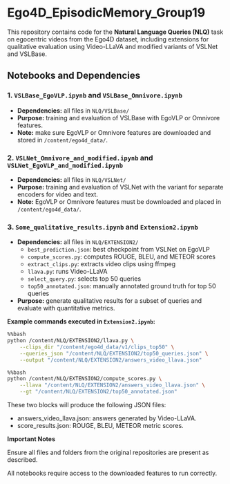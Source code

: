 # Ego4D_EpisodicMemory_Group19

This repository contains code for the **Natural Language Queries (NLQ)** task on egocentric videos from the Ego4D dataset, including extensions for qualitative evaluation using Video-LLaVA and modified variants of VSLNet and VSLBase.


## Notebooks and Dependencies

### 1. `VSLBase_EgoVLP.ipynb` and `VSLBase_Omnivore.ipynb`
- **Dependencies:** all files in `NLQ/VSLBase/`  
- **Purpose:** training and evaluation of VSLBase with EgoVLP or Omnivore features.  
- **Note:** make sure EgoVLP or Omnivore features are downloaded and stored in `/content/ego4d_data/`.

### 2. `VSLNet_Omnivore_and_modified.ipynb` and `VSLNet_EgoVLP_and_modified.ipynb`
- **Dependencies:** all files in `NLQ/VSLNet/`  
- **Purpose:** training and evaluation of VSLNet with the variant for separate encoders for video and text.  
- **Note:** EgoVLP or Omnivore features must be downloaded and placed in `/content/ego4d_data/`.

### 3. `Some_qualitative_results.ipynb` and `Extension2.ipynb`
- **Dependencies:** all files in `NLQ/EXTENSION2/`  
  - `best_prediction.json`: best checkpoint from VSLNet on EgoVLP  
  - `compute_scores.py`: computes ROUGE, BLEU, and METEOR scores  
  - `extract_clips.py`: extracts video clips using ffmpeg  
  - `llava.py`: runs Video-LLaVA  
  - `select_query.py`: selects top 50 queries  
  - `top50_annotated.json`: manually annotated ground truth for top 50 queries
- **Purpose:** generate qualitative results for a subset of queries and evaluate with quantitative metrics.

**Example commands executed in `Extension2.ipynb`:**

```bash
%%bash
python /content/NLQ/EXTENSION2/llava.py \
    --clips_dir "/content/ego4d_data/v1/clips_top50" \
    --queries_json "/content/NLQ/EXTENSION2/top50_queries.json" \
    --output "/content/NLQ/EXTENSION2/answers_video_llava.json"

%%bash
python /content/NLQ/EXTENSION2/compute_scores.py \
    --llava "/content/NLQ/EXTENSION2/answers_video_llava.json" \
    --gt "/content/NLQ/EXTENSION2/top50_annotated.json"
```

These two blocks will produce the following JSON files:
- answers_video_llava.json: answers generated by Video-LLaVA.
- score_results.json: ROUGE, BLEU, METEOR metric scores.

**Important Notes**

Ensure all files and folders from the original repositories are present as described.

All notebooks require access to the downloaded features to run correctly.
